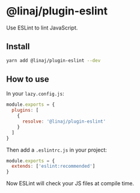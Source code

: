# @linaj/plugin-eslint

Use ESLint to lint JavaScript.

## Install

```bash
yarn add @linaj/plugin-eslint --dev
```

## How to use

In your `lazy.config.js`:

```js
module.exports = {
  plugins: [
    {
      resolve: '@linaj/plugin-eslint'
    }
  ]
}
```

Then add a `.eslintrc.js` in your project:

```js
module.exports = {
  extends: ['eslint:recommended']
}
```

Now ESLint will check your JS files at compile time.
